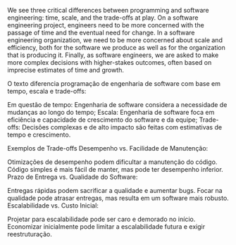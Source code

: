 We see three critical differences between programming and software engineering: time, scale, and the trade-offs at play. 
On a software engineering project, engineers need to be more concerned with the passage of time and the eventual need for change. 
In a software engineering organization, we need to be more concerned about scale and efficiency, 
both for the software we produce as well as for the organization that is producing it. 
Finally, as software engineers, we are asked to make more complex decisions with higher-stakes outcomes, often based on imprecise estimates of time and growth.

O texto diferencia programação de engenharia de software com base em tempo, escala e trade-offs:

Em questão de tempo: Engenharia de software considera a necessidade de mudanças ao longo do tempo;
Escala: Engenharia de software foca em eficiência e capacidade de crescimento do software e da equipe;
Trade-offs: Decisões complexas e de alto impacto são feitas com estimativas de tempo e crescimento.

Exemplos de Trade-offs
Desempenho vs. Facilidade de Manutenção:

Otimizações de desempenho podem dificultar a manutenção do código.
Código simples é mais fácil de manter, mas pode ter desempenho inferior.
Prazo de Entrega vs. Qualidade do Software:

Entregas rápidas podem sacrificar a qualidade e aumentar bugs.
Focar na qualidade pode atrasar entregas, mas resulta em um software mais robusto.
Escalabilidade vs. Custo Inicial:

Projetar para escalabilidade pode ser caro e demorado no início.
Economizar inicialmente pode limitar a escalabilidade futura e exigir reestruturação.
